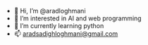 - 👋 Hi, I’m @aradloghmani
- 👀 I’m interested in AI and web programming
- 🌱 I’m currently learning python
- 📫 aradsadighloghmani@gmail.com


